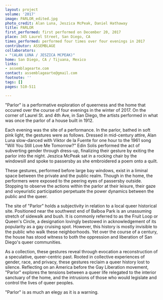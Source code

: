 ```yaml
---
layout: project
volume: '2017'
image: PARLOR_edited.jpg
photo_credit: Alan Luna, Jeszica McPeak, Daniel Hathaway
title: PARLOR
first_performed: first performed on December 20, 2017
place: 345 Laurel Street, San Diego, CA
times_performed: performed four times over four evenings in 2017
contributor: ASSEMBLAGE
collaborators:
- "(ALAN LUNA / JESZICA MCPEAK)"
home: San Diego, CA / Tijuana, Mexico
links:
- assemblagearte.com
contact: assemblagearte@gmail.com
footnote: ''
tags: []
pages: 510-511

---
```


"Parlor" is a performative exploration of queerness and the home that occured over the course of four evenings in the winter of 2017. On the corner of Laurel St. and 4th Ave, in San Diego, the artists performed in what was once the parlor of a house built in 1912.

Each evening was the site of a performance. In the parlor, bathed in soft pink light, the gestures were as follows. Dressed in mid-century attire, Alan Luna slow-danced with Viktor de la Fuente for one hour to the 1961 song "Will You Still Love Me Tomorrow?" Edin Solis performed the act of subverting gender through dress-up, finalizing their gesture by exiting the parlor into the night. Jeszica McPeak sat in a rocking chair by the windowsill and spoke to passersby as she embroidered a poem onto a quilt.

These gestures, performed before large bay windows, exist in a liminal space between the private and the public realm. Though in the home, the performers were exposed to the peering eyes of passersby outside. Stopping to observe the actions within the parlor at their leisure, their gaze and voyeuristic participation perpetuate the power dynamics between the public and the queer.

The site of "Parlor" holds a subjectivity in relation to a local queer historical site. Positioned near the southwest end of Balboa Park is an unassuming stretch of sidewalk and bush. It is commonly referred to as the Fruit Loop or Queen's Circle, a designation lovingly bestowed in acknowledgement of its popularity as a gay cruising spot. However, this history is mostly invisible to the public who walk these neighborhoods. Yet over the course of a century, the house has stood witness to both the oppression and liberation of San Diego's queer communities.

As a collection, these gestures reveal through evocation a reconstruction of a speculative, queer-centric past. Rooted in collective experiences of gender, race, and privacy, these gestures reclaim a queer history lost to silence. Reflecting on an America before the Gay Liberation movement, "Parlor" explores the tensions between a queer life relegated to the interior sanctuary of the home, and the intrusions of those who would legislate and control the lives of queer peoples.

"Parlor" is as much an elegy as it is a warning.
